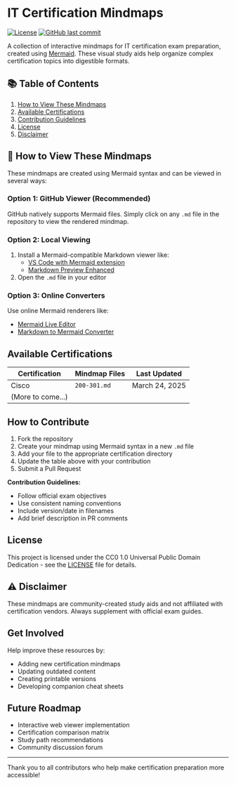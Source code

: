 # IT Certification Mindmaps

[![License](https://img.shields.io/badge/License-CC0%201.0-lightgrey.svg)](http://creativecommons.org/publicdomain/zero/1.0/)
[![GitHub last commit](https://img.shields.io/github/last-commit/sbzsilva/mindmap)](https://github.com/sbzsilva/mindmap/commits/main)

A collection of interactive mindmaps for IT certification exam preparation, created using [Mermaid](https://mermaid.js.org/). These visual study aids help organize complex certification topics into digestible formats.

## 📚 Table of Contents
1. [How to View These Mindmaps](#how-to-view)
2. [Available Certifications](#certifications)
3. [Contribution Guidelines](#contributing)
4. [License](#license)
5. [Disclaimer](#disclaimer)

## 🧠 How to View These Mindmaps

These mindmaps are created using Mermaid syntax and can be viewed in several ways:

### Option 1: GitHub Viewer (Recommended)
GitHub natively supports Mermaid files. Simply click on any `.md` file in the repository to view the rendered mindmap.

### Option 2: Local Viewing
1. Install a Mermaid-compatible Markdown viewer like:
   - [VS Code with Mermaid extension](https://marketplace.visualstudio.com/items?itemName=joaompinto.vscode-mermaid-preview)
   - [Markdown Preview Enhanced](https://github.com/shd101wyy/markdown-preview-enhanced)
2. Open the `.md` file in your editor

### Option 3: Online Converters
Use online Mermaid renderers like:
- [Mermaid Live Editor](https://mermaid-js.github.io/mermaid-live-editor/)
- [Markdown to Mermaid Converter](https://mermaid-js.github.io/mermaid/#/)

## Available Certifications

| Certification      | Mindmap Files                          | Last Updated |
|---------------------|----------------------------------------|--------------|
| Cisco   | `200-301.md`        | March 24, 2025   |
| (More to come...)     |                                        |              |

## How to Contribute

1. Fork the repository
2. Create your mindmap using Mermaid syntax in a new `.md` file
3. Add your file to the appropriate certification directory
4. Update the table above with your contribution
5. Submit a Pull Request

**Contribution Guidelines:**
- Follow official exam objectives
- Use consistent naming conventions
- Include version/date in filenames
- Add brief description in PR comments

## License

This project is licensed under the CC0 1.0 Universal Public Domain Dedication - see the [LICENSE](LICENSE) file for details.

## ⚠️ Disclaimer

These mindmaps are community-created study aids and not affiliated with certification vendors. Always supplement with official exam guides.

## Get Involved

Help improve these resources by:
- Adding new certification mindmaps
- Updating outdated content
- Creating printable versions
- Developing companion cheat sheets

## Future Roadmap

- Interactive web viewer implementation
- Certification comparison matrix
- Study path recommendations
- Community discussion forum

---

Thank you to all contributors who help make certification preparation more accessible!
